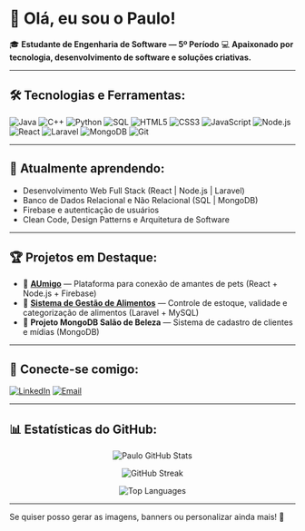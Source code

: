 # 👋 **Olá, eu sou o Paulo!**

🎓 **Estudante de Engenharia de Software — 5º Período**
💻 **Apaixonado por tecnologia, desenvolvimento de software e soluções criativas.**

---

## 🛠️ **Tecnologias e Ferramentas:**

![Java](https://img.icons8.com/color/48/000000/java-coffee-cup-logo.png)
![C++](https://img.icons8.com/color/48/000000/c-plus-plus-logo.png)
![Python](https://img.icons8.com/color/48/000000/python.png)
![SQL](https://img.icons8.com/color/48/000000/sql.png)
![HTML5](https://img.icons8.com/color/48/000000/html-5.png)
![CSS3](https://img.icons8.com/color/48/000000/css3.png)
![JavaScript](https://img.icons8.com/color/48/000000/javascript.png)
![Node.js](https://img.icons8.com/color/48/000000/nodejs.png)
![React](https://img.icons8.com/color/48/000000/react-native.png)
![Laravel](https://img.icons8.com/color/48/000000/laravel.png)
![MongoDB](https://img.icons8.com/color/48/000000/mongodb.png)
![Git](https://img.icons8.com/color/48/000000/git.png)

---

## 🚀 **Atualmente aprendendo:**

* Desenvolvimento Web Full Stack (React | Node.js | Laravel)
* Banco de Dados Relacional e Não Relacional (SQL | MongoDB)
* Firebase e autenticação de usuários
* Clean Code, Design Patterns e Arquitetura de Software

---

## 🏆 **Projetos em Destaque:**

* 🏢 **[AUmigo](https://github.com/seu-usuario/AUmigo)** — Plataforma para conexão de amantes de pets (React + Node.js + Firebase)
* 📅 **[Sistema de Gestão de Alimentos](https://github.com/seu-usuario/nome-do-repo)** — Controle de estoque, validade e categorização de alimentos (Laravel + MySQL)
* 🌿 **Projeto MongoDB Salão de Beleza** — Sistema de cadastro de clientes e mídias (MongoDB)

---

## 🔗 **Conecte-se comigo:**

[![LinkedIn](https://img.icons8.com/color/48/000000/linkedin.png)](https://www.linkedin.com/in/paulo-cesar-cardoso-domingues-1105a32bb/)
[![Email](https://img.icons8.com/color/48/000000/gmail.png)](mailto:paulo.domingues.dev@gmail.com)

---

## 📊 **Estatísticas do GitHub:**

<p align="center">
  <img src="https://github-readme-stats.vercel.app/api?username=seu-usuario&show_icons=true&theme=radical" alt="Paulo GitHub Stats" />
</p>

<p align="center">
  <img src="https://github-readme-streak-stats.herokuapp.com/?user=seu-usuario&theme=radical" alt="GitHub Streak" />
</p>

<p align="center">
  <img src="https://github-readme-stats.vercel.app/api/top-langs/?username=seu-usuario&layout=compact&theme=radical" alt="Top Languages" />
</p>

---

Se quiser posso gerar as imagens, banners ou personalizar ainda mais! 🚀
